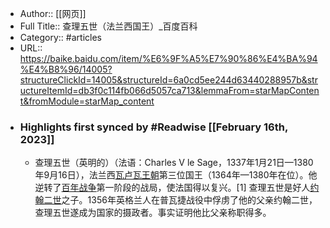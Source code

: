 - Author:: [[网页]]
- Full Title:: 查理五世（法兰西国王）_百度百科
- Category:: #articles
- URL:: https://baike.baidu.com/item/%E6%9F%A5%E7%90%86%E4%BA%94%E4%B8%96/14005?structureClickId=14005&structureId=6a0cd5ee244d63440288957b&structureItemId=db3f0c114fb066d5057ca713&lemmaFrom=starMapContent&fromModule=starMap_content
- ### Highlights first synced by #Readwise [[February 16th, 2023]]
    - 查理五世（英明的）（法语：Charles V le Sage，1337年1月21日—1380年9月16日），法兰西[瓦卢瓦王朝](/item/%E7%93%A6%E5%8D%A2%E7%93%A6%E7%8E%8B%E6%9C%9D/696743?fromModule=lemma_inlink)第三位国王（1364年—1380年在位）。他逆转了[百年战争](/item/%E7%99%BE%E5%B9%B4%E6%88%98%E4%BA%89/45767?fromModule=lemma_inlink)第一阶段的战局，使法国得以复兴。[1]
      查理五世是好人[约翰二世](/item/%E7%BA%A6%E7%BF%B0%E4%BA%8C%E4%B8%96/8557796?fromModule=lemma_inlink)之子。1356年英格兰人在普瓦捷战役中俘虏了他的父亲约翰二世，查理五世遂成为国家的摄政者。事实证明他比父亲称职得多。
